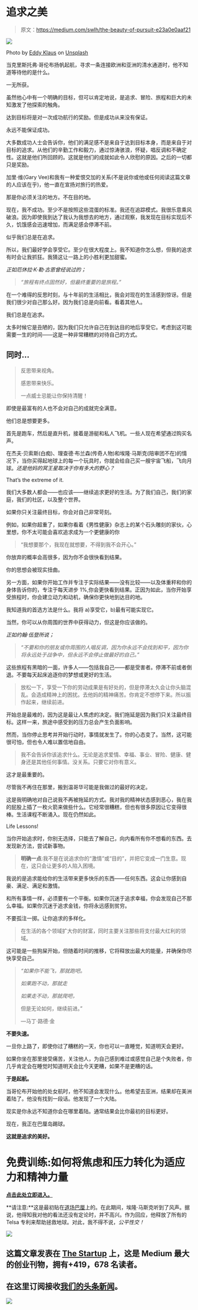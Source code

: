 # 追求之美

> 原文：<https://medium.com/swlh/the-beauty-of-pursuit-e23a0e0aaf21>

![](img/1b9970aced4cbff1480290ec47fa29ce.png)

Photo by [Eddy Klaus](https://unsplash.com/photos/BHNxfaeNCTI?utm_source=unsplash&utm_medium=referral&utm_content=creditCopyText) on [Unsplash](https://unsplash.com/search/photos/painter?utm_source=unsplash&utm_medium=referral&utm_content=creditCopyText)

当克里斯托弗·哥伦布扬帆起航，寻求一条连接欧洲和亚洲的清水通道时，他不知道等待他的是什么。

一无所获。

虽然他心中有一个明确的目标，但可以肯定地说，是追求、冒险、旅程和巨大的未知激发了他探索的触角。

达到目标将是对一次成功航行的奖励。但是成功从来没有保证。

永远不能保证成功。

大多数成功人士会告诉你，他们的满足感不是来自于达到目标本身，而是来自于对目标的追求。从他们的辛勤工作和毅力，通过惊涛骇浪，怀疑，唱反调和不确定性。这就是他们所回顾的。这就是他们的成就如此令人欣慰的原因。之后的一切都只是奖励。

加里·维(Gary Vee)和我有一种爱恨交加的关系(不是说你或他或任何阅读这篇文章的人应该在乎)，他一直在宣扬对旅行的热爱。

那是你必须关注的地方。不在目的地。

现在，我不成功。至少不是按照这些混蛋的标准。我还在追踪模式。我很乐意乘风破浪。因为即使我到达了我认为我想去的地方，通过观察，我发现在目标实现后不久，饥饿感会迅速增加，而满足感会停滞不前。

似乎我们总是在追求。

所以，我们最好学会享受它。至少在很大程度上。我不知道你怎么想，但我的追求有时会让我抓狂。我猜这让一路上的小胜利更加甜蜜。

*正如厄休拉·K·勒·古恩曾经说过的；*

> *“旅程有终点固然好，但最终重要的是旅程。”*

在一个难得的反思时刻，与十年前的生活相比，我会对现在的生活感到惊讶。但是我们很少对自己那么好。因为我们总是向前看。看着其他人。

我们总是在追求。

太多时候它是丑陋的，因为我们只允许自己在到达目的地后享受它。考虑到这可能需要一生的时间——这是一种非常糟糕的对待自己的方式。

## 同时…

> 反思带来视角。
> 
> 感恩带来快乐。
> 
> 一点威士忌能让你保持清醒！

即使是最富有的人也不会对自己的成就完全满意。

他们总是想要更多。

首先是跑车，然后是直升机，接着是游艇和私人飞机。一些人现在希望通过购买名声。

在杰夫·贝索斯(白痴)、理查德·布兰森(传奇人物)和埃隆·马斯克(陪审团不在)的情况下，当你买得起地球上的每一个玩具时，你就会给自己买一艘宇宙飞船，飞向月球。*还是他妈的冥王星取决于你有多大的野心？*

That’s the extreme of it.

我们大多数人都会——也应该——继续追求更好的生活。为了我们自己，我们的家庭，我们的社区，以及整个世界。

如果你只关注最终目标，你会对自己非常苛刻。

例如，如果你超重了，如果你看着《男性健康》杂志上的某个石头雕刻的家伙，心里想，你不太可能会喜欢追求成为一个更健康的你

> “我想要那个，我现在就想要，不得到我不会开心。”

你放弃的概率会高很多，因为你不会很快看到结果。

你的思想会被现实扭曲。

另一方面，如果你开始工作并专注于实际结果——没有比较——以及体重秤和你的身体告诉你的，专注于每天进步 1%,你会更快看到结果。正因为如此，当你开始享受旅程时，你会建立动力和动机，确保你更快地到达目的地。

我知道我的首选方法是什么。我将 a)享受它，b)最有可能实现它。

当然，你可以从你周围的世界中获得动力，但这是你应该做的。

*正如约翰·伍登所说；*

> *“不要和你的朋友或你周围的人唱反调，因为你永远不会找到和平，因为你将永远处于战争中，但永远不会停止做最好的自己。”*

这些旅程有黑暗的一面，许多人——包括我自己——都是受害者。停滞不前或者倒退。不要每天起床追逐你的梦想或更好的生活。

> 放松一下，享受一下你的劳动成果是有好处的，但是停滞太久会让你头脑混乱。会造成精神上的困扰。去他妈的精神痛苦。你肯定不想停下来。所以振作起来，继续前进。

开始总是最难的，因为这是最让人焦虑的决定。我们拖延是因为我们只关注最终目标。这样一来，旅途中感受到的压力总会产生负面影响。

然而，当你停止思考并开始行动时，事情就发生了。你的心态变了。当然，这可能很可怕，但也令人难以置信地自由。

> 我不会告诉你该追求什么。无论是追求爱情、幸福、事业、冒险、健康、健身还是其他任何事情。没关系。只要它对你有意义。

这才是最重要的。

尽管我不再住在那里，搬到温哥华可能是我做过的最好的决定。

这是我明确地对自己说我不再被拖延的方式。我对我的精神状态感到恶心，我在我的屁股上插了一枚火箭来做些什么。它经常很糟糕，但也有很多原因让它变得很棒。生活课程不断涌入。现在仍然如此。

Life Lessons!

当你开始追求时，你别无选择，只能去了解自己，向内看所有你不想看的东西。去发现新方法，尝试新事物。

> **明确一点**:我不是在说追求你的“激情”或“目的”，并把它变成一门生意。现在，这只会让更多的人陷入困境。

我说的是追求能给你的生活带来更多快乐的东西——任何东西。这会让你感到自豪、满足、满足和激情。

和所有事情一样，必须要有一个平衡。如果你沉迷于追求幸福，你会发现自己不那么幸福。如果你沉迷于追求金钱，你将永远感到贫穷。

不要孤注一掷。让你追求的多样化。

> 在生活的各个领域扩大你的财富，同时主要关注那些将支付最大红利的领域。

这可能是一些狗屎开始，但随着时间的推移，它将释放出最大的能量，并确保你尽快享受自己。

> *“如果你不能飞，那就跑吧。*
> 
> *如果跑不动，那就走*
> 
> *如果走不动，那就爬吧，*
> 
> 但是无论如何，继续前进。”
> 
> —马丁·路德·金

**不要失速。**

一旦你上路了，即使你过了糟糕的一天，你也可以一直睡觉，知道明天会更好。

如果你坐在那里接受痛苦，关注他人，为自己感到难过或感觉自己是个失败者，你几乎肯定会在睡觉时知道明天会比今天更糟，如果不是更糟的话。

**于是起航。**

当哥伦布开始他的处女航时，他不知道会发现什么。他希望去亚洲，结果却在美洲着陆了。他没有找到一段话。他发现了一个大陆。

现实是你永远不知道你会在哪里着陆。通常结果会比你最初的目标更好。

现在，我正在巴厘岛踢球。

**这就是追求的美好。**

# 免费训练:如何将焦虑和压力转化为适应力和精神力量

[**点击此处立即进入。**](https://go.freeyourmindanxietyprogram.com/)

**请注意:**这是最初贴在[道场巴厘](https://blog.dojobali.org/inspiration/the-beauty-of-pursuit/)上的。在此期间，埃隆·马斯克听到了风声。据说，他得知我对他的看法还没有定论时，并不高兴。作为回应，他释放了所有的 Telsa 专利来帮助拯救地球。对此，我不得不说，*公平性交！*

[![](img/308a8d84fb9b2fab43d66c117fcc4bb4.png)](https://medium.com/swlh)

## 这篇文章发表在 [The Startup](https://medium.com/swlh) 上，这是 Medium 最大的创业刊物，拥有+419，678 名读者。

## 在这里订阅接收[我们的头条新闻](http://growthsupply.com/the-startup-newsletter/)。

[![](img/b0164736ea17a63403e660de5dedf91a.png)](https://medium.com/swlh)